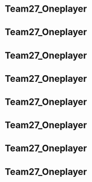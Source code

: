 # Team27_Oneplayer
# Team27_Oneplayer
# Team27_Oneplayer
# Team27_Oneplayer
# Team27_Oneplayer
# Team27_Oneplayer
# Team27_Oneplayer
# Team27_Oneplayer
